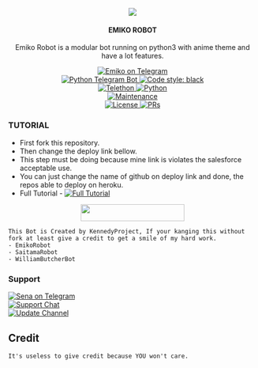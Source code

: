 <p align="center">
  <img src="https://telegra.ph/file/5a180a318e09d49295c8e.jpg">
</p>

<h4><p align="center"> EMIKO ROBOT </p></h4>

<p align="center">Emiko Robot is a modular bot running on python3 with anime theme and have a lot features.</p>

<p align="center">
<a href="https://t.me/Aikarobot"> <img src="https://img.shields.io/badge/Emiko-Robot-blue?&logo=telegram" alt="Emiko on Telegram" /> </a><br>
<a href="https://python-telegram-bot.org"> <img src="https://img.shields.io/badge/PTB-13.13-white?&style=flat-round&logo=github" alt="Python Telegram Bot" /> </a>
<a href="https://github.com/psf/black"><img alt="Code style: black" src="https://img.shields.io/badge/code%20style-black-000000.svg"></a><br>
<a href="https://docs.telethon.dev"> <img src="https://img.shields.io/badge/Telethon-1.24.0-red?&style=flat-round&logo=github" alt="Telethon" /> </a>
<a href="https://docs.python.org"> <img src="https://img.shields.io/badge/Python-3.10.5-purple?&style=flat-round&logo=python" alt="Python" /> </a><br>
<a href="https://GitHub.com/kennedy-ex/EmikoRobot"> <img src="https://img.shields.io/badge/Maintained-Yash-yellow.svg" alt="Maintenance" /> </a><br>
<a href="https://github.com/kennedy-ex/EmikoRobot/blob/main/LICENSE"> <img src="https://img.shields.io/badge/License-GPLv3-blue.svg" alt="License" /> </a>
<a href="https://makeapullrequest.com"> <img src="https://img.shields.io/badge/PRs-Welcome-blue.svg?style=flat-round" alt="PRs" /> </a>
</p>

### TUTORIAL

- First fork this repository.
- Then change the deploy link bellow.
- This step must be doing because mine link is violates the salesforce acceptable use.
- You can just change the name of github on deploy link and done, the repos able to deploy on heroku.
- Full Tutorial - [![Full Tutorial](https://img.shields.io/badge/Watch%20Now-blue)](https://youtu.be/GMaYMYhf_Vk)

<p align="center"><a href="https://dashboard.heroku.com/new?template=https://github.com/virtualunionsex/Hancockrobot"> <img 
src="https://img.shields.io/badge/Deploy%20To%20Heroku-red?style=flat&logo=heroku" width="210" height="34.45" /></a></p>


```
This Bot is Created by KennedyProject, If your kanging this without fork at least give a credit to get a smile of my hard work. 
- EmikoRobot
- SaitamaRobot 
- WilliamButcherBot
```

### Support
<p>
<a href="https://t.me/usernot4found"> <img src="https://img.shields.io/badge/Sena-Ex-blue?&logo=telegram" alt="Sena on Telegram" /> </a><br>
<a href="https://t.me/EmikoSupport"> <img src="https://img.shields.io/badge/Support-Chat-blue?&logo=telegram" alt="Support Chat" /> </a><br>
<a href="https://t.me/KennedyProject"> <img src="https://img.shields.io/badge/Update-Channel-blue?&logo=telegram" alt="Update Channel" /> </a><br>
</p>

## Credit 

```
It's useless to give credit because YOU won't care.
```
